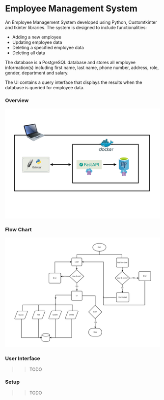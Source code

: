 # Employee Management System
An Employee Management System developed using Python, Customtkinter and tkinter libraries. The system is designed to include functionalities:
- Adding a new employee
- Updating employee data
- Deleting a specified employee data
- Deleting all data

The database is a PostgreSQL database and stores all employee information(s) including first name, last name, phone number, address, role, gender, department and salary.

The UI contains a query interface that displays the results when the database is queried for employee data.

### Overview
![](flow-chart/overview.png)

### Flow Chart
![](flow-chart/flow-chart.png)

### User Interface
>> TODO

### Setup
>> TODO
